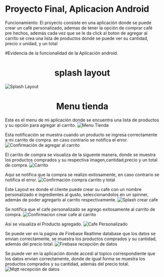 # Proyecto Final, Aplicacion Android

Funcionamiento: El proyecto consiste en una aplicación donde se puede crear un café personalizado, ademas de tener la opción de comprar café pre hechos,
además cada vez que se le da click al boton de agregar al carrito se crea una lista de productos donde se puede ver su cantidad, precio x unidad, y un total

#Evidencia de la funcionalidad de la Aplicación android.

<h1 align="center"> splash layout </h1>

![Splash Layout](imagen/1.png)

<h1 align="center"> Menu tienda</h1>

Este es el menu de mi aplicación donde se encuentra una lista de productos y su opción para agregar al carrito.
![Menu Tienda](imagen/2.png)

Esta notificación se muestra cuando un producto se ingresa correctamente a mi carrito de compra. en caso contrario se notifica el error.
![Confirmación de agregar al carrito](imagen/3.png)

El carrito de compra se visualiza de la siguente manera, donde se muestra los productos comprados y su respectiva imagen,cantidad,precio y
un total de compra.
![Carrito](imagen/4.png)

Aqui se notifica que la compra se realizo exitosamente, en caso contrario se notifica el error.
![Confirmación compra carrito y total](imagen/5.png)

Este Layout es donde el cliente puede crear su cafe con un nombre personalizado e ingredientes al gusto, seleccionandolos en un spinner,
además de poder agregarlo al carrito respectivamente.
![Splash crear cafe](imagen/6.png)

Se notifica que el cafe personalizado se agrego exitosamente al carrito de compra.
![Confirmacion crear cafe al carrito](imagen/7.png)

Asi se visualiza el Producto agregado.
![Cafe Personalizado](imagen/8.png)

Se puede ver en la pagina de Firebase Realtime database que los datos se envian correctamente, se muestra los productos comprados y su cantidad, además del precio total. 
![Firebase recepción de datos](imagen/9.png)


Se puede ver en la aplicación donde accedi al topico correspondiente que los datos envian correctamente, donde de igual forma se muestra los productos comprados y su cantidad, además del precio total. 
![Mqtt recepción de datos](imagen/10.jpeg)

